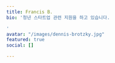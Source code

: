 ```yaml
---
title: Francis B.
bio: '청년 스타트업 관련 지원을 하고 있습니다.

'
avatar: "/images/dennis-brotzky.jpg"
featured: true
social: []

---
```

